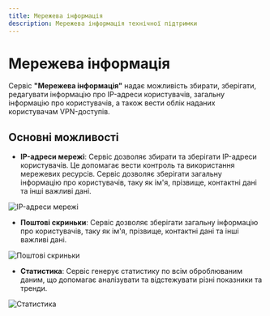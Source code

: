 ```yaml
---
title: Мережева інформація
description: Мережева інформація технічної підтримки
---
```


# Мережева інформація

Сервіс **"Мережева інформація"** надає можливість збирати, зберігати, редагувати інформацію про IP-адреси користувачів, загальну інформацію про користувачів, а також вести облік наданих користувачам VPN-доступів.

## Основні можливості

- **IP-адреси мережі**: Сервіс дозволяє збирати та зберігати IP-адреси користувачів. Це допомагає вести контроль та використання мережевих ресурсів. Сервіс дозволяє зберігати загальну інформацію про користувачів, таку як ім'я, прізвище, контактні дані та інші важливі дані.

![IP-адреси мережі](/img/guide/network-info-ipaddress.webp)

- **Поштові скриньки**: Сервіс дозволяє зберігати загальну інформацію про користувачів, таку як ім'я, прізвище, контактні дані та інші важливі дані.

![Поштові скриньки](/img/guide/network-info-mailbox.webp)

- **Статистика**: Сервіс генерує статистику по всім оброблюваним даним, що допомагає аналізувати та відстежувати різні показники та тренди.

![Статистика](/img/guide/network-info-statistics.webp)
